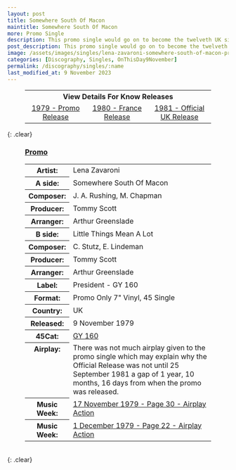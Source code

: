 ```yaml
---
layout: post
title: Somewhere South Of Macon
maintitle: Somewhere South Of Macon
more: Promo Single
description: This promo single would go on to become the twelveth UK single released by Lena Zavaroni.
post_description: This promo single would go on to become the twelveth UK single released by Lena Zavaroni.
image: /assets/images/singles/lena-zavaroni-somewhere-south-of-macon-president.jpg
categories: [Discography, Singles, OnThisDay9November]
permalink: /discography/singles/:name
last_modified_at: 9 November 2023
---
```


<figure class="fig3">
<table style="text-align:center;">
<tr><th colspan="3">View Details For Know Releases</th></tr>
<tr><td style="width:33%;"><a href="#promo">1979 - Promo Release</a></td><td style="width:33%;"><a href="/discography/singles/1980-somewhere-south-of-macon-france">1980 - France Release</a></td><td style="width:34%;"><a href="/discography/singles/1981-09-25-somewhere-south-of-macon-uk">1981 - Official UK Release</a></td></tr>
</table>
</figure>

{: .clear}

<figure class="fig3">
<h3 id="promo"><a href="#promo">Promo</a></h3>
<table>
<tr><th style="width:20%;">Artist:</th><td>Lena Zavaroni</td></tr>
<tr class="split"><th>A side:</th><td>Somewhere South Of Macon</td></tr>
<tr><th>Composer:</th><td>J. A. Rushing, M. Chapman</td></tr>
<tr><th>Producer:</th><td>Tommy Scott</td></tr>
<tr><th>Arranger:</th><td>Arthur Greenslade</td></tr>
<tr class="split"><th>B side:</th><td>Little Things Mean A Lot</td></tr>
<tr><th>Composer:</th><td>C. Stutz, E. Lindeman</td></tr>
<tr><th>Producer:</th><td>Tommy Scott</td></tr>
<tr><th>Arranger:</th><td>Arthur Greenslade</td></tr>
<tr class="split"><th>Label:</th><td>President - GY 160</td></tr>
<tr><th>Format:</th><td>Promo Only 7" Vinyl, 45 Single</td></tr>
<tr><th>Country:</th><td>UK</td></tr>
<tr><th>Released:</th><td>9 November 1979</td></tr>
<tr class="split"><th>45Cat:</th><td><a class="external-link" href="http://www.45cat.com/record/gy160">GY 160</a></td></tr>
<tr class="split"><th style="vertical-align:top;">Airplay:</th><td>There was not much airplay given to the promo single which may explain why the Official Release was not until 25 September 1981 a gap of 1 year, 10 months, 16 days from when the promo was released.</td></tr>
<tr><th>Music Week:</th><td><a class="external-link" href="https://worldradiohistory.com/UK/Music-Week/1979/Music-Week-1979-11-17.pdf#page=30">17 November 1979 - Page 30 - Airplay Action</a></td></tr>
<tr><th>Music Week:</th><td><a class="external-link" href="https://worldradiohistory.com/UK/Music-Week/1979/Music-Week-1979-12-01.pdf#page=22">1 December 1979 - Page 22 - Airplay Action</a></td></tr>
</table>
</figure>

<br />{: .clear}

